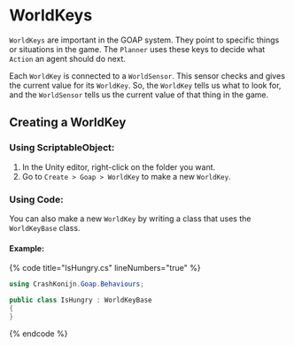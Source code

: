﻿# WorldKeys

`WorldKeys` are important in the GOAP system. They point to specific things or situations in the game. The `Planner` uses these keys to decide what `Action` an agent should do next.

Each `WorldKey` is connected to a `WorldSensor`. This sensor checks and gives the current value for its `WorldKey`. So, the `WorldKey` tells us what to look for, and the `WorldSensor` tells us the current value of that thing in the game.

## Creating a WorldKey

### Using ScriptableObject:

1. In the Unity editor, right-click on the folder you want.
2. Go to `Create > Goap > WorldKey` to make a new `WorldKey`.

### Using Code:

You can also make a new `WorldKey` by writing a class that uses the `WorldKeyBase` class.

#### Example:

{% code title="IsHungry.cs" lineNumbers="true" %}
```csharp
using CrashKonijn.Goap.Behaviours;

public class IsHungry : WorldKeyBase
{
}
```
{% endcode %}
